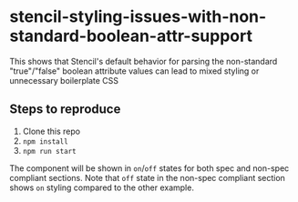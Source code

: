 # stencil-styling-issues-with-non-standard-boolean-attr-support

This shows that Stencil's default behavior for parsing the non-standard "true"/"false" boolean attribute values can lead to mixed styling or unnecessary boilerplate CSS  

## Steps to reproduce

1. Clone this repo
2. `npm install`
3. `npm run start`

The component will be shown in `on`/`off` states for both spec and non-spec compliant sections. Note that `off` state in the non-spec compliant section shows `on` styling compared to the other example.